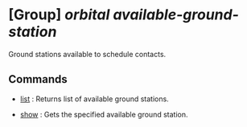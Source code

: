 # [Group] _orbital available-ground-station_

Ground stations available to schedule contacts.

## Commands

- [list](/Commands/orbital/available-ground-station/_list.md)
: Returns list of available ground stations.

- [show](/Commands/orbital/available-ground-station/_show.md)
: Gets the specified available ground station.
